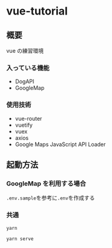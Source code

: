 # vue-tutorial

## 概要

vue の練習環境

### 入っている機能

- DogAPI
- GoogleMap

### 使用技術

- vue-router
- vuetify
- vuex
- axios
- Google Maps JavaScript API Loader

## 起動方法

### GoogleMap を利用する場合

`.env.sample`を参考に`.env`を作成する

### 共通

`yarn`

`yarn serve`
